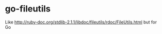 go-fileutils
============

Like http://ruby-doc.org/stdlib-2.1.1/libdoc/fileutils/rdoc/FileUtils.html but for Go

